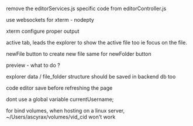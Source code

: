 remove the editorServices.js specific code from editorController.js

use websockets for xterm - nodepty

xterm configure proper output

active tab, leads the explorer to show the active file too ie focus on the file.

newFile button to create new file
same for newFolder button

preview - what to do ?

explorer data / file_folder structure should be saved in backend db too 

code editor save before refreshing the page

dont use a global variable currentUsername;

for bind volumes, when hosting on a linux server, ~/Users/ascyrax/volumes/vid_cid won't work